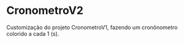# CronometroV2
Customização do projeto CronometroV1, fazendo um cronônometro colorido a cada 1 (s).
